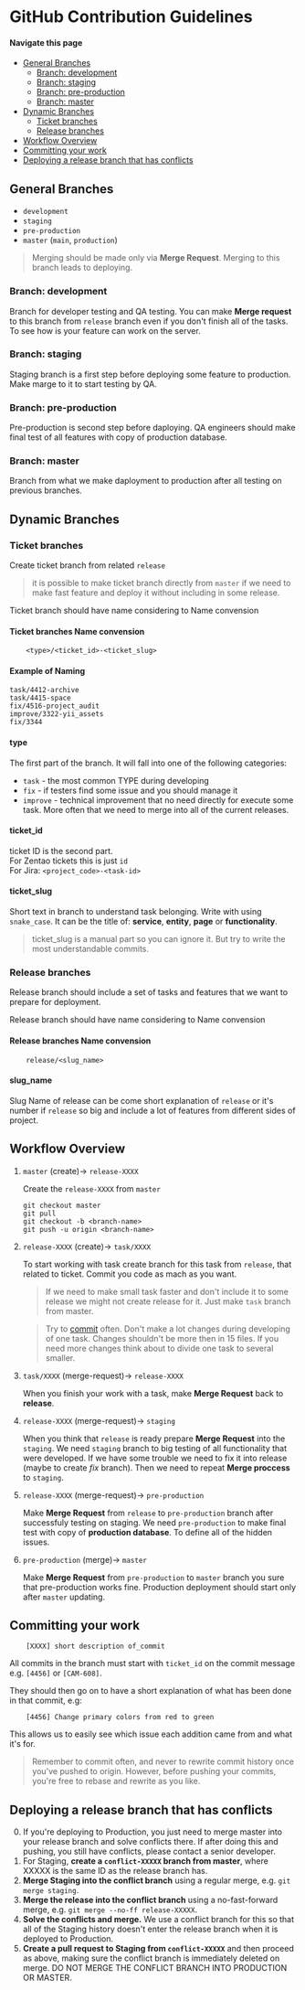 # GitHub Contribution Guidelines

#### Navigate this page
- [General Branches](#general-branches)
  - [Branch: development](#branch-development)
  - [Branch: staging](#branch-staging)
  - [Branch: pre-production](#branch-pre-production)
  - [Branch: master](#branch-master)
- [Dynamic Branches](#dynamic-branches)
  - [Ticket branches](#ticket-branches)
  - [Release branches](#release-branches)
- [Workflow Overview](#workflow-overview)
- [Committing your work](#committing-your-work)
- [Deploying a release branch that has conflicts](#deploying-a-release-branch-that-has-conflicts)





## General Branches
- `development`
- `staging`
- `pre-production`
- `master` (`main`, `production`)

> Merging should be made only via **Merge Request**.
> Merging to this branch leads to deploying.

### Branch: development
Branch for developer testing and QA testing. You can make **Merge request** to this branch from `release` branch even if you don't finish all of the tasks. To see how is your feature can work on the server.

### Branch: staging
Staging branch is a first step before deploying some feature to production.
Make marge to it to start testing by QA.

### Branch: pre-production
Pre-production is second step before daploying. QA engineers should make final test of all features with copy of production database.

### Branch: master
Branch from what we make daployment to production after all testing on previous branches.





## Dynamic Branches

### Ticket branches
Create ticket branch from related `release` 

> it is possible to make ticket branch directly from `master` if we need to make fast feature and deploy it without including in some release.

Ticket branch should have name considering to Name convension

#### Ticket branches Name convension
```
    <type>/<ticket_id>-<ticket_slug>
```

#### Example of Naming
```
task/4412-archive
task/4415-space
fix/4516-project_audit
improve/3322-yii_assets
fix/3344
```

#### type
The first part of the branch. It will fall into one of the following categories:
- `task` - the most common TYPE during developing
- `fix` - if testers find some issue and you should manage it
- `improve` - technical improvement that no need directly for execute some task. More often that we need to merge into all of the current releases.

#### ticket_id
ticket ID is the second part.<br />
For Zentao tickets this is just `id`<br />
For Jira: `<project_code>-<task-id>`

#### ticket_slug
Short text in branch to understand task belonging. Write with using `snake_case`. It can be the title of: **service**, **entity**, **page** or **functionality**. 

> ticket_slug is a manual part so you can ignore it. But try to write the most understandable commits.



### Release branches
Release branch should include a set of tasks and features that we want to prepare for deployment.

Release branch should have name considering to Name convension

#### Release branches Name convension
```
    release/<slug_name>
```

#### slug_name
Slug Name of release can be come short explanation of `release` or it's number if `release` so big and include a lot of features from different sides of project.





## Workflow Overview

1. `master` (create)-> `release-XXXX`

    Create the `release-XXXX` from `master`
    
    ```
    git checkout master
    git pull
    git checkout -b <branch-name>
    git push -u origin <branch-name>
    ```


2. `release-XXXX` (create)-> `task/XXXX`

    To start working with task create branch for this task from `release`, that related to ticket. Commit you code as mach as you want. 
    
    > If we need to make small task faster and don't include it to some release we might not create release for it. Just make `task` branch from master.

    > Try to [commit](#committing-your-work) often. Don't make a lot changes during developing of one task. Changes shouldn't be more then in 15 files. If you need more changes think about to divide one task to several smaller.


3. `task/XXXX` (merge-request)-> `release-XXXX`

    When you finish your work with a task, make **Merge Request** back to **release**.


4. `release-XXXX` (merge-request)-> `staging`

    When you think that `release` is ready prepare **Merge Request** into the `staging`. 
    We need `staging` branch to big testing of all functionality that were developed. If we have some trouble we need to fix it into release (maybe to create *fix* branch). Then we need to repeat **Merge proccess** to `staging`. 


5. `release-XXXX` (merge-request)-> `pre-production`

    Make **Merge Request** from `release` to `pre-production` branch after successfuly testing on staging. 
    We need `pre-production` to make final test with copy of **production database**. To define all of the hidden issues.


6. `pre-production` (merge)-> `master`

    Make **Merge Request** from `pre-production` to `master` branch you sure that pre-production works fine. Production deployment should start only after `master` updating.





## Committing your work
```
    [XXXX] short description of_commit
```

All commits in the branch must start with `ticket_id` on the commit message
e.g. `[4456]` or `[CAM-608]`.

They should then go on to have a short explanation of what has been done in
that commit, e.g:
```
    [4456] Change primary colors from red to green
```

This allows us to easily see which issue each addition came from and what it's
for.

> Remember to commit often, and never to rewrite commit history once you've pushed
> to origin. However, before pushing your commits, you're free to rebase and
> rewrite as you like.


## Deploying a release branch that has conflicts

0. If you're deploying to Production, you just need to merge master into your
   release branch and solve conflicts there. If after doing this and pushing,
   you still have conflicts, please contact a senior developer.
1. For Staging, **create a `conflict-XXXXX` branch from master**, where XXXXX is
   the same ID as the release branch has.
2. **Merge Staging into the conflict branch** using a regular merge, e.g. `git
   merge staging`.
3. **Merge the release into the conflict branch** using a no-fast-forward merge,
   e.g. `git merge --no-ff release-XXXXX`.
4. **Solve the conflicts and merge.** We use a conflict branch for this so that
   all of the Staging history doesn't enter the release branch when it is
   deployed to Production.
5. **Create a pull request to Staging from `conflict-XXXXX`** and then proceed as
   above, making sure the conflict branch is immediately deleted on merge.
   DO NOT MERGE THE CONFLICT BRANCH INTO PRODUCTION OR MASTER.


